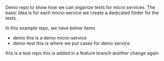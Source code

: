 Demo repo to show how we can organize tests for micro services.
The basic idea is for each micro-service we create a dedicated folder for the tests.

In this example repo, we have below items
- demo  this is a demo micro-service
- demo-test  this is where we put cases for demo service

this is a test repo
this is added in a feature branch
another change again

